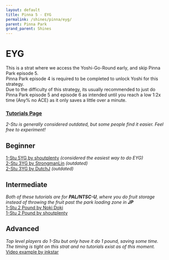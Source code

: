```yaml
---
layout: default 
title: Pinna 5 - EYG
permalink: /shines/pinna/eyg/
parent: Pinna Park
grand_parent: Shines
---
```


# EYG
This is a strat where we access the Yoshi-Go-Round early, and skip Pinna Park episode 5.  
Pinna Park episode 4 is required to be completed to unlock Yoshi for this strategy.  
Due to the difficulty of this strategy, its usually recommended to just do Pinna Park episode 5 
and episode 6 as intended until you reach a low 1:2x time (Any% no ACE) as it only saves a little over a minute.

### [Tutorials Page](https://smscommunity.github.io/sms-guide/tutorials/)  
*2-Stu is generally considered outdated, but some people find it easier. Feel free to experiment!*  

## Beginner  
[1-Stu 5YG by shoutplenty](https://www.youtube.com/watch?v=UJ5RNJK6LRM) *(considered the easiest way to do EYG)*  
[2-Stu 3YG by StrongmanLin](https://www.youtube.com/watch?v=0xm2-QkrL4M) *(outdated)*  
[2-Stu 3YG by DutchJ](https://www.youtube.com/watch?v=tvq-WY7YFsc) *(outdated)*  

## Intermediate  
*Both of these tutorials are for **PAL/NTSC-U**, where you do fruit storage instead of throwing the fruit past the park loading zone in **JP***  
[1-Stu 2 Pound by Noki Doki](https://www.youtube.com/watch?v=0plZQdNSo18)  
[1-Stu 2 Pound by shoutplenty](https://www.youtube.com/watch?v=J_m8bx_Z_Eo)  

##  Advanced  
*Top level players do 1-Stu but only have it do 1 pound, saving some time. The timing is tight on this strat and no tutorials exist as of this moment.*  
[Video example by inkstar](https://x.com/NoVidNoDidNoVid/status/1832344043004506145)
